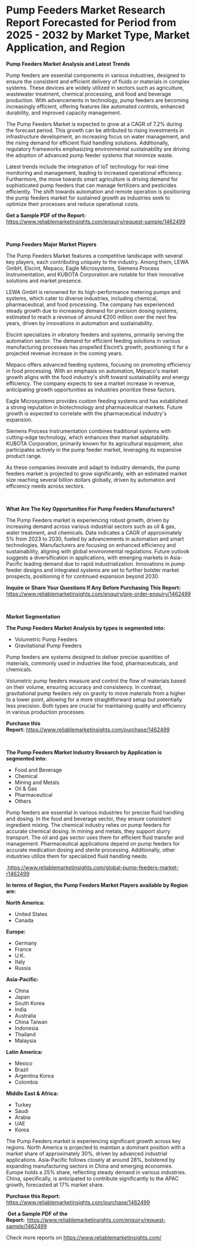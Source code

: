 <p><h1>Pump Feeders Market Research Report Forecasted for Period from 2025 -  2032 by Market Type, Market Application, and Region</h1></p><p><strong>Pump Feeders Market Analysis and Latest Trends</strong></p>
<p><p>Pump feeders are essential components in various industries, designed to ensure the consistent and efficient delivery of fluids or materials in complex systems. These devices are widely utilized in sectors such as agriculture, wastewater treatment, chemical processing, and food and beverage production. With advancements in technology, pump feeders are becoming increasingly efficient, offering features like automated controls, enhanced durability, and improved capacity management.</p><p>The Pump Feeders Market is expected to grow at a CAGR of 7.2% during the forecast period. This growth can be attributed to rising investments in infrastructure development, an increasing focus on water management, and the rising demand for efficient fluid handling solutions. Additionally, regulatory frameworks emphasizing environmental sustainability are driving the adoption of advanced pump feeder systems that minimize waste.</p><p>Latest trends include the integration of IoT technology for real-time monitoring and management, leading to increased operational efficiency. Furthermore, the move towards smart agriculture is driving demand for sophisticated pump feeders that can manage fertilizers and pesticides efficiently. The shift towards automation and remote operation is positioning the pump feeders market for sustained growth as industries seek to optimize their processes and reduce operational costs.</p></p>
<p><strong>Get a Sample PDF of the Report:&nbsp;</strong> <a href="https://www.reliablemarketinsights.com/enquiry/request-sample/1462499?utm_campaign=3558&utm_medium=2&utm_source=Github&utm_content=ia&utm_term=12042025&utm_id=pump-feeders">https://www.reliablemarketinsights.com/enquiry/request-sample/1462499</a></p>
<p>&nbsp;</p>
<p><strong>Pump Feeders Major Market Players</strong></p>
<p><p>The Pump Feeders Market features a competitive landscape with several key players, each contributing uniquely to the industry. Among them, LEWA GmbH, Elscint, Mepaco, Eagle Microsystems, Siemens Process Instrumentation, and KUBOTA Corporation are notable for their innovative solutions and market presence.</p><p>LEWA GmbH is renowned for its high-performance metering pumps and systems, which cater to diverse industries, including chemical, pharmaceutical, and food processing. The company has experienced steady growth due to increasing demand for precision dosing systems, estimated to reach a revenue of around €200 million over the next few years, driven by innovations in automation and sustainability.</p><p>Elscint specializes in vibratory feeders and systems, primarily serving the automation sector. The demand for efficient feeding solutions in various manufacturing processes has propelled Elscint’s growth, positioning it for a projected revenue increase in the coming years. </p><p>Mepaco offers advanced feeding systems, focusing on promoting efficiency in food processing. With an emphasis on automation, Mepaco's market growth aligns with the food industry's shift toward sustainability and energy efficiency. The company expects to see a market increase in revenue, anticipating growth opportunities as industries prioritize these factors.</p><p>Eagle Microsystems provides custom feeding systems and has established a strong reputation in biotechnology and pharmaceutical markets. Future growth is expected to correlate with the pharmaceutical industry's expansion.</p><p>Siemens Process Instrumentation combines traditional systems with cutting-edge technology, which enhances their market adaptability. KUBOTA Corporation, primarily known for its agricultural equipment, also participates actively in the pump feeder market, leveraging its expansive product range.</p><p>As these companies innovate and adapt to industry demands, the pump feeders market is projected to grow significantly, with an estimated market size reaching several billion dollars globally, driven by automation and efficiency needs across sectors.</p></p>
<p>&nbsp;</p>
<p><strong>What Are The Key Opportunities For Pump Feeders Manufacturers?</strong></p>
<p><p>The Pump Feeders market is experiencing robust growth, driven by increasing demand across various industrial sectors such as oil & gas, water treatment, and chemicals. Data indicates a CAGR of approximately 5% from 2023 to 2030, fueled by advancements in automation and smart technologies. Manufacturers are focusing on enhanced efficiency and sustainability, aligning with global environmental regulations. Future outlook suggests a diversification in applications, with emerging markets in Asia-Pacific leading demand due to rapid industrialization. Innovations in pump feeder designs and integrated systems are set to further bolster market prospects, positioning it for continued expansion beyond 2030.</p></p>
<p><strong>Inquire or Share Your Questions If Any Before Purchasing This Report:</strong> <a href="https://www.reliablemarketinsights.com/enquiry/pre-order-enquiry/1462499?utm_campaign=3558&utm_medium=2&utm_source=Github&utm_content=ia&utm_term=12042025&utm_id=pump-feeders">https://www.reliablemarketinsights.com/enquiry/pre-order-enquiry/1462499</a></p>
<p>&nbsp;</p>
<p><strong>Market Segmentation</strong></p>
<p><strong>The Pump Feeders Market Analysis by types is segmented into:</strong></p>
<p><ul><li>Volumetric Pump Feeders</li><li>Gravitational Pump Feeders</li></ul></p>
<p><p>Pump feeders are systems designed to deliver precise quantities of materials, commonly used in industries like food, pharmaceuticals, and chemicals. </p><p>Volumetric pump feeders measure and control the flow of materials based on their volume, ensuring accuracy and consistency. In contrast, gravitational pump feeders rely on gravity to move materials from a higher to a lower point, allowing for a more straightforward setup but potentially less precision. Both types are crucial for maintaining quality and efficiency in various production processes.</p></p>
<p><strong>Purchase this Report:&nbsp;</strong><a href="https://www.reliablemarketinsights.com/purchase/1462499?utm_campaign=3558&utm_medium=2&utm_source=Github&utm_content=ia&utm_term=12042025&utm_id=pump-feeders">https://www.reliablemarketinsights.com/purchase/1462499</a></p>
<p>&nbsp;</p>
<p><strong>The Pump Feeders Market Industry Research by Application is segmented into:</strong></p>
<p><ul><li>Food and Beverage</li><li>Chemical</li><li>Mining and Metals</li><li>Oil & Gas</li><li>Pharmaceutical</li><li>Others</li></ul></p>
<p><p>Pump feeders are essential in various industries for precise fluid handling and dosing. In the food and beverage sector, they ensure consistent ingredient mixing. The chemical industry relies on pump feeders for accurate chemical dosing. In mining and metals, they support slurry transport. The oil and gas sector uses them for efficient fluid transfer and management. Pharmaceutical applications depend on pump feeders for accurate medication dosing and sterile processing. Additionally, other industries utilize them for specialized fluid handling needs.</p></p>
<p><a href="https://www.reliablemarketinsights.com/global-pump-feeders-market-r1462499?utm_campaign=3558&utm_medium=2&utm_source=Github&utm_content=ia&utm_term=12042025&utm_id=pump-feeders">&nbsp;https://www.reliablemarketinsights.com/global-pump-feeders-market-r1462499</a></p>
<p><strong>In terms of Region, the Pump Feeders Market Players available by Region are:</strong></p>
<p>
    <p> <strong> North America: </strong>
        <ul>
            <li>United States</li>
            <li>Canada</li>
        </ul>
        </p> 
    <p> <strong> Europe: </strong>
        <ul>
            <li>Germany</li>
            <li>France</li>
            <li>U.K.</li>
            <li>Italy</li>
            <li>Russia</li>
        </ul>
        </p> 
    <p> <strong> Asia-Pacific: </strong>
        <ul>
            <li>China</li>
            <li>Japan</li>
            <li>South Korea</li>
            <li>India</li>
            <li>Australia</li>
            <li>China Taiwan</li>
            <li>Indonesia</li>
            <li>Thailand</li>
            <li>Malaysia</li>
        </ul>
        </p> 
    <p> <strong> Latin America: </strong>
        <ul>
            <li>Mexico</li>
            <li>Brazil</li>
            <li>Argentina Korea</li>
            <li>Colombia</li>
        </ul>
        </p> 
    <p> <strong> Middle East & Africa: </strong>
        <ul>
            <li>Turkey</li>
            <li>Saudi</li>
            <li>Arabia</li>
            <li>UAE</li>
            <li>Korea</li>
        </ul>
    </p>
    </p>
<p><p>The Pump Feeders market is experiencing significant growth across key regions. North America is projected to maintain a dominant position with a market share of approximately 30%, driven by advanced industrial applications. Asia-Pacific follows closely at around 28%, bolstered by expanding manufacturing sectors in China and emerging economies. Europe holds a 25% share, reflecting steady demand in various industries. China, specifically, is anticipated to contribute significantly to the APAC growth, forecasted at 17% market share.</p></p>
<p><strong>Purchase this Report: </strong><a href="https://www.reliablemarketinsights.com/purchase/1462499?utm_campaign=3558&utm_medium=2&utm_source=Github&utm_content=ia&utm_term=12042025&utm_id=pump-feeders">https://www.reliablemarketinsights.com/purchase/1462499</a></p>
<p>&nbsp;<strong>Get a Sample PDF of the Report:&nbsp;&nbsp;</strong><a href="https://www.reliablemarketinsights.com/enquiry/request-sample/1462499?utm_campaign=3558&utm_medium=2&utm_source=Github&utm_content=ia&utm_term=12042025&utm_id=pump-feeders">https://www.reliablemarketinsights.com/enquiry/request-sample/1462499</a></p>
<p><strong></strong></p>
<p>Check more reports on <a href="https://www.reliablemarketinsights.com/?utm_campaign=3558&utm_medium=2&utm_source=Github&utm_content=ia&utm_term=12042025&utm_id=pump-feeders">https://www.reliablemarketinsights.com/</a></p>